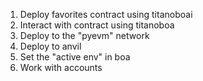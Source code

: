 1. Deploy favorites contract using titanoboai
2. Interact with contract using titanoboa
3. Deploy to the "pyevm" network
4. Deploy to anvil
5. Set the "active env" in boa
6. Work with accounts